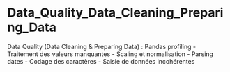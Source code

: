 # Data_Quality_Data_Cleaning_Preparing_Data
Data Quality (Data Cleaning &amp; Preparing Data) : Pandas profiling - Traitement des valeurs manquantes - Scaling et normalisation - Parsing dates - Codage des caractères - Saisie de données incohérentes











